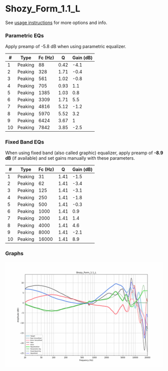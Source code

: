 # Shozy_Form_1.1_L
See [usage instructions](https://github.com/jaakkopasanen/AutoEq#usage) for more options and info.

### Parametric EQs
Apply preamp of -5.8 dB when using parametric equalizer.

|   # | Type    |   Fc (Hz) |    Q |   Gain (dB) |
|-----|---------|-----------|------|-------------|
|   1 | Peaking |        88 | 0.42 |        -4.1 |
|   2 | Peaking |       328 | 1.71 |        -0.4 |
|   3 | Peaking |       561 | 1.02 |        -0.8 |
|   4 | Peaking |       705 | 0.93 |         1.1 |
|   5 | Peaking |      1385 | 1.03 |         0.8 |
|   6 | Peaking |      3309 | 1.71 |         5.5 |
|   7 | Peaking |      4816 | 5.12 |        -1.2 |
|   8 | Peaking |      5970 | 5.52 |         3.2 |
|   9 | Peaking |      6424 | 3.67 |         1   |
|  10 | Peaking |      7842 | 3.85 |        -2.5 |

### Fixed Band EQs
When using fixed band (also called graphic) equalizer, apply preamp of **-8.9 dB** (if available) and set gains manually with these parameters.

|   # | Type    |   Fc (Hz) |    Q |   Gain (dB) |
|-----|---------|-----------|------|-------------|
|   1 | Peaking |        31 | 1.41 |        -1.5 |
|   2 | Peaking |        62 | 1.41 |        -3.4 |
|   3 | Peaking |       125 | 1.41 |        -3.1 |
|   4 | Peaking |       250 | 1.41 |        -1.8 |
|   5 | Peaking |       500 | 1.41 |        -0.3 |
|   6 | Peaking |      1000 | 1.41 |         0.9 |
|   7 | Peaking |      2000 | 1.41 |         1.4 |
|   8 | Peaking |      4000 | 1.41 |         4.6 |
|   9 | Peaking |      8000 | 1.41 |        -2.1 |
|  10 | Peaking |     16000 | 1.41 |         8.9 |

### Graphs
![](./Shozy_Form_1.1_L.png)
